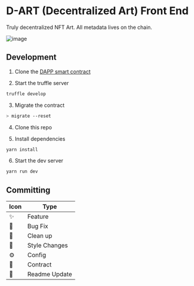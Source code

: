 # D-ART (Decentralized Art) Front End

Truly decentralized NFT Art. All metadata lives on the chain.

![image](https://user-images.githubusercontent.com/10817537/110252116-cfc7fa00-7f51-11eb-886a-f1377f2ca82d.png)

## Development

1. Clone the [DAPP smart contract]()

2. Start the truffle server

```bash
truffle develop
```

3. Migrate the contract

```bash
> migrate --reset
```

4. Clone this repo

5. Install dependencies

```bash
yarn install
```

6. Start the dev server

```bash
yarn run dev
```

## Committing

| Icon | Type          |
| ---- | ------------- |
| ✨   | Feature       |
| 🔧   | Bug Fix       |
| 🧹   | Clean up      |
| 💅   | Style Changes |
| ⚙️   | Config        |
| 📝   | Contract      |
| 💈   | Readme Update |
